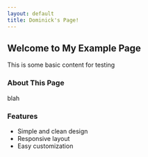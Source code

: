 ```yaml
---
layout: default
title: Dominick's Page!
---
```


## Welcome to My Example Page

This is some basic content for testing

### About This Page

blah  

### Features

- Simple and clean design
- Responsive layout
- Easy customization
